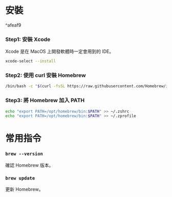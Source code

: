 # 安裝

^afeaf9

### Step1: 安裝 Xcode

Xcode 是在 MacOS 上開發軟體時一定會用到的 IDE。

```bash
xcode-select --install
```

### Step2: 使用 curl 安裝 Homebrew

```bash
/bin/bash -c "$(curl -fsSL https://raw.githubusercontent.com/Homebrew/install/HEAD/install.sh)"
```

### Step3: 將 Homebrew 加入 PATH

```bash
echo "export PATH=/opt/homebrew/bin:$PATH" >> ~/.zshrc
echo "export PATH=/opt/homebrew/bin:$PATH" >> ~/.zprofile
```

# 常用指令

### `brew --version`

確認 Homebrew 版本。

### `brew update`

更新 Homebrew。
